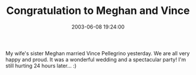 ﻿---
layout: post
title: "Congratulation to Meghan and Vince"
comments: false
date: 2003-06-08 19:24:00
categories:
 - Technology
subtext-id: f17061b5-5d2f-4218-839c-b380171cd5fa
alias: /blog/Congratulation-to-Meghan-and-Vince.aspx
---


My wife's sister Meghan married Vince Pellegrino yesterday. We are all very happy and proud. It was a wonderful wedding and a spectacular party! I'm still hurting 24 hours later... :)
